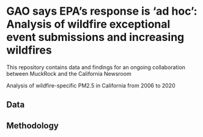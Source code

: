 # GAO says EPA’s response is ‘ad hoc’: Analysis of wildfire exceptional event submissions and increasing wildfires 
This repository contains data and findings for an ongoing collaboration between MuckRock and the California Newsroom 

Analysis of wildfire-specific PM2.5 in California from 2006 to 2020


## Data 


## Methodology 

